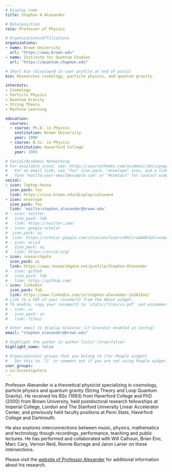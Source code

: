```yaml
---
# Display name
title: Stephon H Alexander

# Role/position
role: Professor of Physics

# Organizations/Affiliations
organizations:
- name: Brown University
  url: "https://www.brown.edu"
- name: Institute for Quantum Studies
  url: "https://quantum.chapman.edu"

# Short bio (displayed in user profile at end of posts)
bio: Researches cosmology, particle physics, and quantum gravity.

interests:
- Cosmology
- Particle Physics
- Quantum Gravity
- String Theory
- Machine Learning

education:
  courses:
  - course: Ph.D. in Physics
    institution: Brown University
    year: 2000
  - course: B.Sc. in Physics 
    institution: Haverford College
    year: 1993

# Social/Academic Networking
# For available icons, see: https://sourcethemes.com/academic/docs/page-builder/#icons
#   For an email link, use "fas" icon pack, "envelope" icon, and a link in the
#   form "mailto:your-email@example.com" or "#contact" for contact widget.
social:
- icon: laptop-house
  icon_pack: fas
  link: https://vivo.brown.edu/display/salexan4
- icon: envelope
  icon_pack: fas
  link: 'mailto:stephon_alexander@brown.edu'
# - icon: twitter
#   icon_pack: fab
#   link: https://twitter.com/
# - icon: google-scholar
#  icon_pack: ai
#  link: https://scholar.google.com/citations?user=7AhCirsAAAAJ&hl=en&oi=ao
# - icon: orcid
#   icon_pack: ai
#   link: https://orcid.org/
- icon: researchgate
  icon_pack: ai
  link: https://www.researchgate.net/profile/Stephon-Alexander
# - icon: github
#   icon_pack: fab
#   link: https://github.com/
- icon: linkedin
  icon_pack: fab
  link: https://www.linkedin.com/in/stephon-alexander-2a3616a2/
# Link to a PDF of your resume/CV from the About widget.
# To enable, copy your resume/CV to `static/files/cv.pdf` and uncomment the lines below.
# - icon: cv
#   icon_pack: ai
#   link: files/

# Enter email to display Gravatar (if Gravatar enabled in Config)
email: "stephon_alexander@brown.edu"

# Highlight the author in author lists? (true/false)
highlight_name: false

# Organizational groups that you belong to (for People widget)
#   Set this to `[]` or comment out if you are not using People widget.
user_groups:
- Co-Investigators
---
```


Professor Alexander is a theoretical physicist specializing in cosmology, particle physics and quantum gravity (String Theory and Loop Quantum Gravity). He received his BSc (1993) from Haverford College and PhD (2000) from Brown University, held postdoctoral research fellowships at Imperial College, London and The Stanford University Linear Accelerator Center, and previously held faculty positions at Penn State, Haverford College and Dartmouth.

He also explores interconnections between music, physics, mathematics and technology though recordings, performance, teaching and public lectures. He has performed and collaborated with Will Calhoun, Brian Eno, Marc Cary, Vernon Reid, Ronnie Burrage and Jaron Lanier on these intersections.

Please visit the [website of Professor Alexander](https://vivo.brown.edu/display/salexan4) for additional information about his research.
